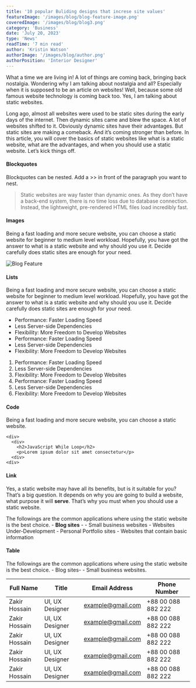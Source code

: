 ```yaml
---
title: '10 popular Buliding designs that increse site values'
featureImage: '/images/blog/blog-feature-image.png'
coveredImage: '/images/blog/blog3.png'
category: 'Business'
date: 'July 20, 2023'
type: 'News'
readTime: '7 min read'
author: 'Kristin Watson'
authorImage: '/images/blog/author.png'
authorPosition: 'Interior Designer'
---
```


What a time we are living in! A lot of things are coming back, bringing back nostalgia. Wondering why I am talking about nostalgia and all? Especially when it is supposed to be an article on websites! Well, because some old famous website technology is coming back too. Yes, I am talking about static websites.

Long ago, almost all websites were used to be static sites during the early days of the internet. Then dynamic sites came and blew the space. A lot of websites shifted to it. Obviously dynamic sites have their advantages. But static sites are making a comeback. And it’s coming stronger than before. In this article, you will cover the basics of static websites like what is a static website, what are the advantages, and when you should use a static website. Let’s kick things off.

#### Blockquotes

Blockquotes can be nested. Add a >> in front of the paragraph you want to nest.

> Static websites are way faster than dynamic ones. As they don’t have a back-end system, there is no time loss due to database connection. Instead, the lightweight, pre-rendered HTML files load incredibly fast.

#### Images

Being a fast loading and more secure website, you can choose a static website for beginner to medium level workload. Hopefully, you have got the answer to what is a static website and why should you use it. Decide carefully does static sites are enough for your need.

![Blog Feature](/images/blog/blog-feature-image2.png)

#### Lists

Being a fast loading and more secure website, you can choose a static website for beginner to medium level workload. Hopefully, you have got the answer to what is a static website and why should you use it. Decide carefully does static sites are enough for your need.

- Performance: Faster Loading Speed
- Less Server-side Dependencies
- Flexibility: More Freedom to Develop Websites
- Performance: Faster Loading Speed
- Less Server-side Dependencies
- Flexibility: More Freedom to Develop Websites

1.  Performance: Faster Loading Speed
2.  Less Server-side Dependencies
3.  Flexibility: More Freedom to Develop Websites
4.  Performance: Faster Loading Speed
5.  Less Server-side Dependencies
6.  Flexibility: More Freedom to Develop Websites

#### Code

Being a fast loading and more secure website, you can choose a static website.

```
<div>
  <div>
    <h2>JavaScript While Loop</h2>
    <p>Lorem ipsum dolor sit amet consectetur</p>
  <div>
<div>
```

#### Link

Yes, a static website may have all its benefits, but is it suitable for you? That’s a big question. It depends on why you are going to build a website, what purpose it will **serve**. That’s why you must when you should use a static website.

The followings are the common applications where using the static website is the best choice. - **Blog sites** - - Small business websites - Websites Under-Development - Personal Portfolio sites - Websites that contain basic information

#### Table

The followings are the common applications where using the static website is the best choice. - Blog sites- - Small business websites.

| Full Name     | Title           | Email Address     | Phone Number       |
| ------------- | --------------- | ----------------- | ------------------ |
| Zakir Hossain | UI, UX Designer | example@gmail.com | +88 00 088 882 222 |
| Zakir Hossain | UI, UX Designer | example@gmail.com | +88 00 088 882 222 |
| Zakir Hossain | UI, UX Designer | example@gmail.com | +88 00 088 882 222 |
| Zakir Hossain | UI, UX Designer | example@gmail.com | +88 00 088 882 222 |
| Zakir Hossain | UI, UX Designer | example@gmail.com | +88 00 088 882 222 |
